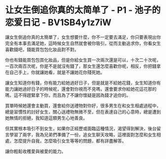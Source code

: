 # 让女生倒追你真的太简单了 - P1 - 池子的恋爱日记 - BV1SB4y1z7iW

讓女生倒追你真的太簡單了，女生想要什麼，你不一定要去滿足，你只要表現出你完全有本事去滿足她，這時候女生自然就會被你吸引，從而主動追求你，你看女生喜歡錢吧，錢能買包包化妝品對不對。

你也有錢能買包包買化妝品，但是你給女生買一次兩次還是可以，十次二十次呢，一百次兩百次呢，你是不是就沒有錢了，那女生還怎麼喜歡你呢，相反，你把錢拿在自己手上，你就讓她看，就是不讓她花你殘死她。

讓女生知道你有錢，你有能力給她過好日子，但是就是不給她花錢，女生知道你有能力讓她過好日子的時候呢，還會對你視而不見嗎，還會要求你給她花這花那的嗎，這不得趕緊拿下你，而且為了不讓你懷疑是因為錢才追你的。

買單時候她還會主動買，還會給你送禮物對你好，很多男生在和女生相處過程中，總是習慣性的討好女生，關心送禮物無微不至，但在表達自己的心意時，總是遭到她無情的拒絕，我知道這類男生心地善良。

但其實根本吸引不到女生，如果你正經歷或面臨這種情況，渴望得到解決，後台留言學習了兩字，我為兄弟們準備了一份，追女生聊天攻略，這裡面對怎麼和女生相處，怎麼提升自我，怎麼吸引女生等等的問題，都有詳盡解答。

讓你輕鬆收穫愛與被愛的能力。